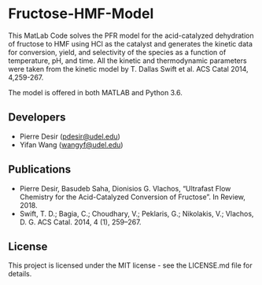 # Fructose-HMF-Model
This MatLab Code solves the PFR model for the acid-catalyzed dehydration of
fructose to HMF using HCl as the catalyst and generates the kinetic data for 
conversion, yield, and selectivity of the species as a function of temperature, 
pH, and time. All the kinetic and thermodynamic parameters were taken from the 
kinetic model by T. Dallas Swift et al. ACS Catal 2014, 4,259-267.

The model is offered in both MATLAB and Python 3.6. 

## Developers
- Pierre Desir (pdesir@udel.edu)
- Yifan Wang (wangyf@udel.edu)

## Publications
- Pierre Desir, Basudeb Saha, Dionisios G. Vlachos, “Ultrafast Flow Chemistry 
  for the Acid-Catalyzed Conversion of Fructose”. In Review, 2018.
- Swift, T. D.; Bagia, C.; Choudhary, V.; Peklaris, G.; Nikolakis, V.; Vlachos, D. G. ACS Catal. 2014, 4 (1), 259–267.

## License
This project is licensed under the MIT license - see the LICENSE.md file for 
details.
